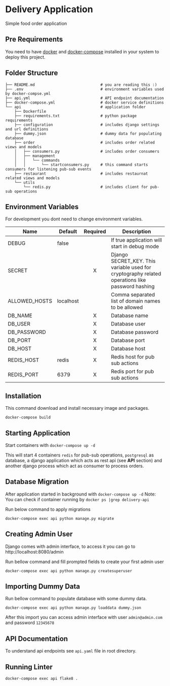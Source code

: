 # Delivery Application

Simple food order application

## Pre Requirements

You need to have [docker](https://www.docker.com) and [docker-compose](https://docs.docker.com/compose/install/) 
installed in your system to deploy this project.

## Folder Structure

```
├── README.md                             # you are reading this :)
├── .env                                  # environment variables used by docker-compse.yml
├── api.yml                               # API endpoint documentation
├── docker-compose.yml                    # docker service definitions
└── api                                   # application folder
    ├── Dockerfile
    ├── requirements.txt                  # python package requirements
    ├── configuration                     # includes django settings and url definitions
    ├── dummy.json                        # dummy data for populating database 
    ├── order                             # includes order related views and models
    │   ├── consumers.py                  # includes order consumers
    │   ├── management
    │   │   └── commands
    │   │       └── startconsumers.py     # this command starts consumers for listening pub-sub events
    ├── restaurant                        # includes restaurnat related views and models
    └── utils
        └── redis.py                      # includes client for pub-sub operations
```

## Environment Variables

For development you dont need to change environment variables.

| Name          | Default   | Required | Description                                                                                     |
|---------------|-----------|:--------:|-------------------------------------------------------------------------------------------------|
| DEBUG         | false     |          | If true application will start in debug mode                                                    |
| SECRET        |           | X        | Django SECRET_KEY. This variable used for cryptography related operations like password hashing |
| ALLOWED_HOSTS | localhost |          | Comma separated list of domain names to be allowed                                              |
| DB_NAME       |           | X        | Database name                                                                                   |
| DB_USER       |           | X        | Database user                                                                                   |
| DB_PASSWORD   |           | X        | Database password                                                                               |
| DB_PORT       |           | X        | Database port                                                                                   |
| DB_HOST       |           | X        | Database host                                                                                   |
| REDIS_HOST    | redis     | X        | Redis host for pub sub actions                                                                  |
| REDIS_PORT    | 6379      | X        | Redis port for pub sub actions                                                                  |

## Installation

This command download and install necessary image and packages.

```
docker-compose build
```

## Starting Application

Start containers with `docker-compose up -d`

This will start 4 containers `redis` for pub-sub operations, `postgresql` as database, a django application which 
acts as rest api (see **API** section) and another django process which act as consumer to process orders.

## Database Migration

After application started in background with `docker-compose up -d`
Note: You can check if container running by `docker ps |grep delivery-api`

Run below command to apply migrations

```shell
docker-compose exec api python manage.py migrate
```

## Creating Admin User

Django comes with admin interface, to access it you can go to http://localhost:8080/admin

Run bellow command and fill prompted fields to create your first admin user

```shell
docker-compose exec api python manage.py createsuperuser
```

## Importing Dummy Data

Run bellow command to populate database with some dummy data.

```shell
docker-compose exec api python manage.py loaddata dummy.json
```

After this import you can access admin interface with user `admin@admin.com` and password `12345678`

## API Documentation

To understand api endpoints see `api.yaml` file in root directory.

## Running Linter

```shell
docker-compose exec api flake8 .
```
